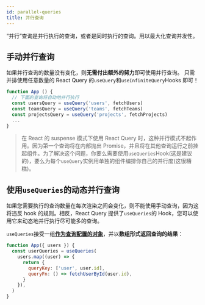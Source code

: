 ```yaml
---
id: parallel-queries
title: 并行查询
---
```


“并行”查询是并行执行的查询，或者是同时执行的查询。用以最大化查询并发性。

## 手动并行查询

如果并行查询的数量没有变化，则**无需付出额外的努力**即可使用并行查询。
只需并排使用任意数量的 React Query 的`useQuery`和`useInfiniteQuery`Hooks 即可！

```js
function App () {
  // 下面的查询将自动地并行执行
  const usersQuery = useQuery('users', fetchUsers)
  const teamsQuery = useQuery('teams', fetchTeams)
  const projectsQuery = useQuery('projects', fetchProjects)
  ...
}
```

> 在 React 的 suspense 模式下使用 React Query 时，这种并行模式不起作用。因为第一个查询将在内部抛出 Promise，并且将在其他查询运行之前挂起组件。为了解决这个问题，你要么需要使用`useQueries`Hook(这是建议的)，要么为每个`useQuery`实例用单独的组件编排你自己的并行度(这很糟糕)。

## 使用`useQueries`的动态并行查询

如果您需要执行的查询数量在每次渲染之间会变化，则不能使用手动查询，因为这将违反 hook 的规则。相反，React Query 提供了`useQueries`的 Hook，您可以使用它来动态地并行执行尽可能多的查询。

`useQueries`接受一组[**作为查询配置的对象**](./query-functions#使用查询对象代替参数)，并以**数组形式返回查询的结果**：

```js
function App({ users }) {
  const userQueries = useQueries(
    users.map((user) => {
      return {
        queryKey: ['user', user.id],
        queryFn: () => fetchUserById(user.id),
      }
    }),
  )
}
```
